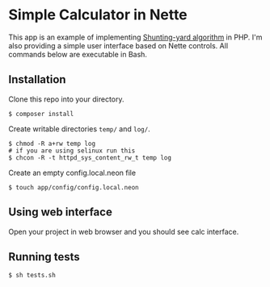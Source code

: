 Simple Calculator in Nette
=============

This app is an example of implementing [Shunting-yard algorithm](https://en.wikipedia.org/wiki/Shunting-yard_algorithm) in PHP. I'm also providing a simple user interface
based on Nette controls.
All commands below are executable in Bash.

Installation
------------
Clone this repo into your directory.

	$ composer install

Create writable directories `temp/` and `log/`.

	$ chmod -R a+rw temp log
	# if you are using selinux run this
	$ chcon -R -t httpd_sys_content_rw_t temp log
	
Create an empty config.local.neon file

    $ touch app/config/config.local.neon

Using web interface
----------------

Open your project in web browser and you should see calc interface.
	
Running tests
----------------

	$ sh tests.sh
